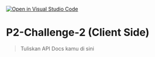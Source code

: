 [![Open in Visual Studio Code](https://classroom.github.com/assets/open-in-vscode-718a45dd9cf7e7f842a935f5ebbe5719a5e09af4491e668f4dbf3b35d5cca122.svg)](https://classroom.github.com/online_ide?assignment_repo_id=12748080&assignment_repo_type=AssignmentRepo)
# P2-Challenge-2 (Client Side)

> Tuliskan API Docs kamu di sini

